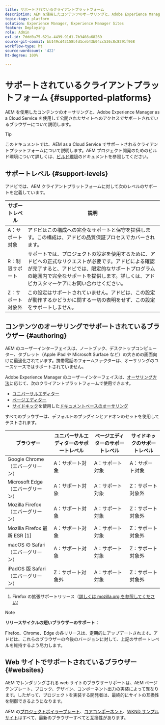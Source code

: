 ```yaml
---
title: サポートされているクライアントプラットフォーム
description: AEM を使用したコンテンツのオーサリングと、Adobe Experience Manager as a Cloud Service を使用して公開されたサイトへのアクセスでサポートされているブラウザーについて説明します。
topic-tags: platform
solution: Experience Manager, Experience Manager Sites
feature: Deploying
role: Admin
exl-id: 7ddd0a75-621a-4499-91d1-7b3408a68269
source-git-commit: bb149cd43158bfd1ceb43b04cc536c8c8291f968
workflow-type: ht
source-wordcount: '422'
ht-degree: 100%

---
```


# サポートされているクライアントプラットフォーム {#supported-platforms}

AEM を使用したコンテンツのオーサリングと、Adobe Experience Manager as a Cloud Service を使用して公開されたサイトへのアクセスでサポートされているブラウザーについて説明します。

>[!TIP]
>
>このドキュメントでは、AEM as a Cloud Service でサポートされるクライアントプラットフォームについて説明します。AEM プロジェクト開発のためのビルド環境について詳しくは、[ビルド環境](/help/implementing/cloud-manager/getting-access-to-aem-in-cloud/build-environment-details.md)のドキュメントを参照してください。

## サポートレベル {#support-levels}

アドビでは、AEM クライアントプラットフォームに対して次のレベルのサポートを定義しています。

| サポートレベル | 説明 |
|---|---|
| A：サポート対象 | アドビはこの構成への完全なサポートと保守を提供します。この構成は、アドビの品質保証プロセスでカバーされます。 |
| R：制限サポート | サポートでは、プロジェクトの設定を使用するために、アドビへの正式なリクエストが必要です。アドビによる確認が完了すると、アドビでは、限定的なサポートプログラムの範囲内で完全なサポートを提供します。詳しくは、アドビカスタマーケアにお問い合わせください。 |
| Z：サポート対象外 | この設定はサポートされていません。アドビは、この設定が動作するかどうかに関する一切の表明をせず、この設定をサポートしません。 |

## コンテンツのオーサリングでサポートされているブラウザー {#authoring}

AEM のユーザーインターフェイスは、ノートブック、デスクトップコンピューター、タブレット（Apple iPad や Microsoft Surface など）の大きめの画面向けに最適化されています。携帯電話のフォームファクターは、オーサリングのユースケースではサポートされていません。

Adobe Experience Manager のユーザーインターフェイスは、[オーサリング方法](/help/edge/overview.md#authoring-method)に応じて、次のクライアントプラットフォームで使用できます。

* [ユニバーサルエディター](/help/sites-cloud/authoring/universal-editor/authoring.md)
* [ページエディター](/help/sites-cloud/authoring/page-editor/introduction.md)
* [サイドキック](https://www.aem.live/docs/sidekick)を使用した[ドキュメントベースのオーサリング](https://www.aem.live/docs/aem-authoring)

すべてのブラウザーは、デフォルトのプラグインとアドオンのセットを使用してテストされます。

| ブラウザー | ユニバーサルエディターのサポートレベル | ページエディターのサポートレベル | サイドキックのサポートレベル |
|---|---|---|---|
| Google Chrome（エバーグリーン） | A：サポート対象 | A：サポート対象 | A：サポート対象 |
| Microsoft Edge（エバーグリーン） | A：サポート対象 | A：サポート対象 | Z：サポート対象外 |
| Mozilla Firefox（エバーグリーン） | A：サポート対象 | A：サポート対象 | Z：サポート対象外 |
| Mozilla Firefox 最新 ESR [1] | A：サポート対象 | A：サポート対象 | Z：サポート対象外 |
| macOS の Safari（エバーグリーン） | A：サポート対象 | A：サポート対象 | Z：サポート対象外 |
| iPadOS 版 Safari（エバーグリーン） | Z：サポート対象外 | A：サポート対象 | Z：サポート対象外 |

1. Firefox の拡張サポートリリース（[詳しくは mozilla.org を参照してください](https://www.mozilla.org/ja-JP/firefox/enterprise/)）

>[!NOTE]
>
>**リリースサイクルの短いブラウザーのサポート：**
>
>Firefox、Chrome、Edge の各リリースは、定期的にアップデートされます。アドビは、これらのブラウザーの今後のバージョンに対して、上記のサポートレベルを維持するよう尽力します。

## Web サイトでサポートされているブラウザー {#websites}

AEM でレンダリングされる web サイトのブラウザーサポートは、AEM ページテンプレート、ブロック、デザイン、コンポーネント出力の実装によって異なります。したがって、プロジェクトを実装する開発者は、最終的にサイトの互換性を制御できるようになります。

AEM の[プロジェクトボイラープレート](https://www.aem.live/developer/ue-tutorial#create-github-project)、[コアコンポーネント](/help/implementing/developing/components/overview.md#aem-core-components)、[WKND サンプルサイト](/help/implementing/developing/introduction/develop-wknd-tutorial.md)はすべて、最新のブラウザーすべてと互換性があります。
